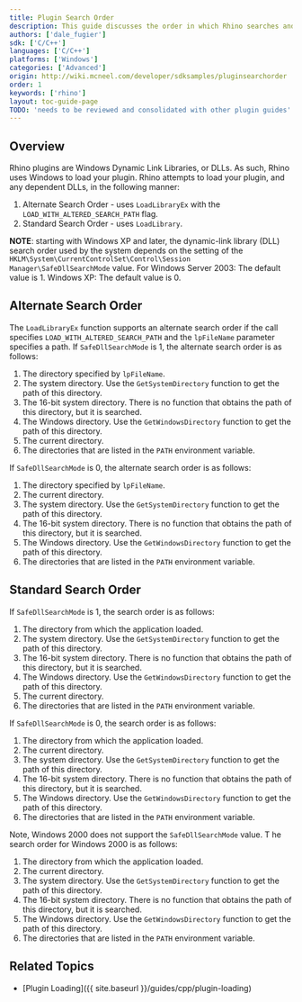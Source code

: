 ```yaml
---
title: Plugin Search Order
description: This guide discusses the order in which Rhino searches and loads plugins.
authors: ['dale_fugier']
sdk: ['C/C++']
languages: ['C/C++']
platforms: ['Windows']
categories: ['Advanced']
origin: http://wiki.mcneel.com/developer/sdksamples/pluginsearchorder
order: 1
keywords: ['rhino']
layout: toc-guide-page
TODO: 'needs to be reviewed and consolidated with other plugin guides'
---
```


 
## Overview

Rhino plugins are Windows Dynamic Link Libraries, or DLLs.  As such, Rhino uses Windows to load your plugin.  Rhino attempts to load your plugin, and any dependent DLLs, in the following manner:

1. Alternate Search Order - uses `LoadLibraryEx` with the `LOAD_WITH_ALTERED_SEARCH_PATH` flag.
1. Standard Search Order - uses `LoadLibrary`.

**NOTE**: starting with Windows XP and later, the dynamic-link library (DLL) search order used by the system depends on the setting of the `HKLM\System\CurrentControlSet\Control\Session Manager\SafeDllSearchMode` value.  For Windows Server 2003: The default value is 1.  Windows XP: The default value is 0.

## Alternate Search Order

The `LoadLibraryEx` function supports an alternate search order if the call specifies `LOAD_WITH_ALTERED_SEARCH_PATH` and the `lpFileName` parameter specifies a path.  If `SafeDllSearchMode` is 1, the alternate search order is as follows:

1. The directory specified by `lpFileName`.
1. The system directory.  Use the `GetSystemDirectory` function to get the path of this directory.
1. The 16-bit system directory.  There is no function that obtains the path of this directory, but it is searched.
1. The Windows directory.  Use the `GetWindowsDirectory` function to get the path of this directory.
1. The current directory.
1. The directories that are listed in the `PATH` environment variable.

If `SafeDllSearchMode` is 0, the alternate search order is as follows:

1. The directory specified by `lpFileName`.
1. The current directory.
1. The system directory.  Use the `GetSystemDirectory` function to get the path of this directory.
1. The 16-bit system directory. There is no function that obtains the path of this directory, but it is searched.
1. The Windows directory.  Use the `GetWindowsDirectory` function to get the path of this directory.
1. The directories that are listed in the `PATH` environment variable.

## Standard Search Order

If `SafeDllSearchMode` is 1, the search order is as follows:

1. The directory from which the application loaded.
1. The system directory.  Use the `GetSystemDirectory` function to get the path of this directory.
1. The 16-bit system directory.  There is no function that obtains the path of this directory, but it is searched.
1. The Windows directory.  Use the `GetWindowsDirectory` function to get the path of this directory.
1. The current directory.
1. The directories that are listed in the `PATH` environment variable.

If `SafeDllSearchMode` is 0, the search order is as follows:

1. The directory from which the application loaded.
1. The current directory.
1. The system directory.  Use the `GetSystemDirectory` function to get the path of this directory.
1. The 16-bit system directory.  There is no function that obtains the path of this directory, but it is searched.
1. The Windows directory.  Use the `GetWindowsDirectory` function to get the path of this directory.
1. The directories that are listed in the `PATH` environment variable.

Note, Windows 2000 does not support the `SafeDllSearchMode` value. T he search order for Windows 2000 is as follows:

1. The directory from which the application loaded.
1. The current directory.
1. The system directory.  Use the `GetSystemDirectory` function to get the path of this directory.
1. The 16-bit system directory.  There is no function that obtains the path of this directory, but it is searched.
1. The Windows directory.  Use the `GetWindowsDirectory` function to get the path of this directory.
1. The directories that are listed in the `PATH` environment variable.

## Related Topics

- [Plugin Loading]({{ site.baseurl }}/guides/cpp/plugin-loading)
